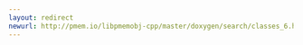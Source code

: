 ```yaml
---
layout: redirect
newurl: http://pmem.io/libpmemobj-cpp/master/doxygen/search/classes_6.html
---
```

